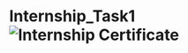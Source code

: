 # Internship_Task1![Internship Certificate](https://user-images.githubusercontent.com/78543430/213843117-5276fd61-806a-42d4-8791-5248126478ee.jpeg)
